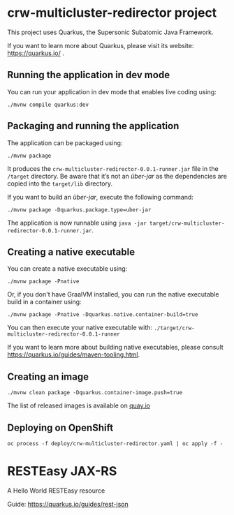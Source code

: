 # crw-multicluster-redirector project

This project uses Quarkus, the Supersonic Subatomic Java Framework.

If you want to learn more about Quarkus, please visit its website: https://quarkus.io/ .

## Running the application in dev mode

You can run your application in dev mode that enables live coding using:
```shell script
./mvnw compile quarkus:dev
```

## Packaging and running the application

The application can be packaged using:
```shell script
./mvnw package
```
It produces the `crw-multicluster-redirector-0.0.1-runner.jar` file in the `/target` directory.
Be aware that it’s not an _über-jar_ as the dependencies are copied into the `target/lib` directory.

If you want to build an _über-jar_, execute the following command:
```shell script
./mvnw package -Dquarkus.package.type=uber-jar
```

The application is now runnable using `java -jar target/crw-multicluster-redirector-0.0.1-runner.jar`.

## Creating a native executable

You can create a native executable using: 
```shell script
./mvnw package -Pnative
```

Or, if you don't have GraalVM installed, you can run the native executable build in a container using: 
```shell script
./mvnw package -Pnative -Dquarkus.native.container-build=true
```

You can then execute your native executable with: `./target/crw-multicluster-redirector-0.0.1-runner`

If you want to learn more about building native executables, please consult https://quarkus.io/guides/maven-tooling.html.

## Creating an image

```shell script
./mvnw clean package -Dquarkus.container-image.push=true
```

The list of released images is available on [quay.io](https://quay.io/repository/ibuziuk/crw-multicluster-redirector?tab=tags)

## Deploying on OpenShift

```shell script
oc process -f deploy/crw-multicluster-redirector.yaml | oc apply -f -
```

# RESTEasy JAX-RS

<p>A Hello World RESTEasy resource</p>

Guide: https://quarkus.io/guides/rest-json
